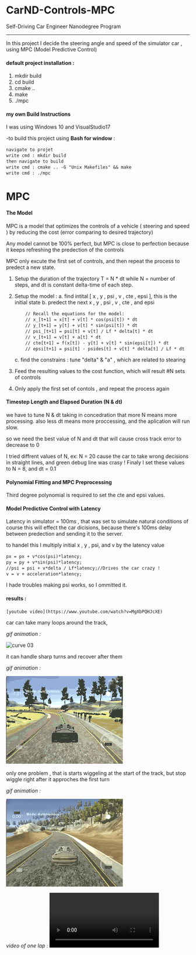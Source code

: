 # CarND-Controls-MPC
Self-Driving Car Engineer Nanodegree Program

---

In this project I decide the steering angle and speed of the simulator car , using MPC (Model Predictive Control)

#### default project installation :
1. mkdir build
2. cd build
3. cmake ..
4. make
5. ./mpc

#### my own Build Instructions
I was using Windows 10 and VisualStudio17

-to build this project using **Bash for window** :

    navigate to projet
    write cmd : mkdir build
    then navigate to build
    write cmd : cmake .. -G "Unix Makefiles" && make
    write cmd : ./mpc

# MPC
####       The Model

MPC is a model that optimizes the controls of a vehicle ( steering and speed ) by reducing the cost (error comparing to desired trajectory)

Any model cannot be 100% perfect, but MPC is close to perfection because it keeps refreshing the predection of the controls 

MPC only excute the first set of controls, and then repeat the process to predect a new state.

1. Setup the duration of the trajectory T = N * dt
   while N = number of steps, and dt is constant delta-time of each step.

2. Setup the model :
   a.  find intital [ x , y , psi , v , cte , epsi ], this is the initial state
   b.  predect the next x , y , psi , v , cte , and epsi

           // Recall the equations for the model:
           // x_[t+1] = x[t] + v[t] * cos(psi[t]) * dt
           // y_[t+1] = y[t] + v[t] * sin(psi[t]) * dt
           // psi_[t+1] = psi[t] + v[t] / Lf * delta[t] * dt
           // v_[t+1] = v[t] + a[t] * dt
           // cte[t+1] = f(x[t]) - y[t] + v[t] * sin(epsi[t]) * dt
           // epsi[t+1] = psi[t] - psides[t] + v[t] * delta[t] / Lf * dt
    c. find the constrains :
            tune "delta" & "a" , which are related to stearing
3. Feed the resulting values to the cost function, which will result #N sets of controls
4. Only apply the first set of contols , and repeat the process again

#### Timestep Length and Elapsed Duration (N & dt)

we have to tune N & dt taking in concedration that more N means more processing.
also less dt means more proccessing, and the aplication will run slow.

so we need the best value of N and dt  that will cause cross track error to decrease to 0

I tried diffrent values of N, ex: N = 20 cause the car to take wrong decisions in straight lines, and green debug line was crasy !
Finaly I set these values to N = 8, and dt = 0.1


#### Polynomial Fitting and MPC Preprocessing

Third degree polynomial is required to set the cte and epsi values.

#### Model Predictive Control with Latency

Latency in simulator = 100ms , that was set to simulate natural conditions
of course this will effect the car dicisions, because there's 100ms delay between predection and sending it to the server.

to handel this I multiply initial x , y , psi, and v by the latency value
           
   
    px = px + v*cos(psi)*latency;
	py = py + v*sin(psi)*latency;
	//psi = psi + v*delta / Lf*latency;//Drives the car crazy !
	v = v + acceleration*latency;

I hade troubles making psi works, so I ommitted it.

#### results :
	[youtube video](https://www.youtube.com/watch?v=MgXbPQHJcXE)

car can take many loops around the track,

*gif animation :*
   
   ![curve 03](https://github.com/anasmatic/CarND-Term2-project5-MPC/blob/master/res/_03.gif)

it can handle sharp turns and recover after them


*gif animation :*
   
   ![curve 02](https://github.com/anasmatic/CarND-Term2-project5-MPC/blob/master/res/_02.gif)


only one problem , that is starts wiggeling at the start of the track, but stop wiggle right after it approches the first turn


*gif animation :*
   
   ![wiggle](https://github.com/anasmatic/CarND-Term2-project5-MPC/blob/master/res/_01.gif)

*video of one lap :*
   ![Full Lap](https://github.com/anasmatic/CarND-Term2-project5-MPC/blob/master/res/vid.mp4)
